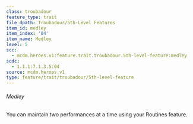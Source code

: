 ```yaml
---
class: troubadour
feature_type: trait
file_dpath: Troubadour/5th-Level Features
item_id: medley
item_index: '04'
item_name: Medley
level: 5
scc:
  - mcdm.heroes.v1:feature.trait.troubadour.5th-level-feature:medley
scdc:
  - 1.1.1:7.1.3.5:04
source: mcdm.heroes.v1
type: feature/trait/troubadour/5th-level-feature
---
```


###### Medley

You can maintain two performances at a time using your Routines feature.
